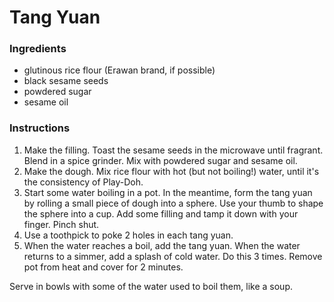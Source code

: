 # Tang Yuan

### Ingredients

- glutinous rice flour (Erawan brand, if possible)
- black sesame seeds
- powdered sugar
- sesame oil

### Instructions

1. Make the filling. Toast the sesame seeds in the microwave until fragrant. Blend in a spice grinder. Mix with powdered sugar and sesame oil.
2. Make the dough. Mix rice flour with hot (but not boiling!) water, until it's the consistency of Play-Doh.
3. Start some water boiling in a pot. In the meantime, form the tang yuan by rolling a small piece of dough into a sphere. Use your thumb to shape the sphere into a cup. Add some filling and tamp it down with your finger. Pinch shut.
4. Use a toothpick to poke 2 holes in each tang yuan.
5. When the water reaches a boil, add the tang yuan. When the water returns to a simmer, add a splash of cold water. Do this 3 times. Remove pot from heat and cover for 2 minutes.

Serve in bowls with some of the water used to boil them, like a soup.
